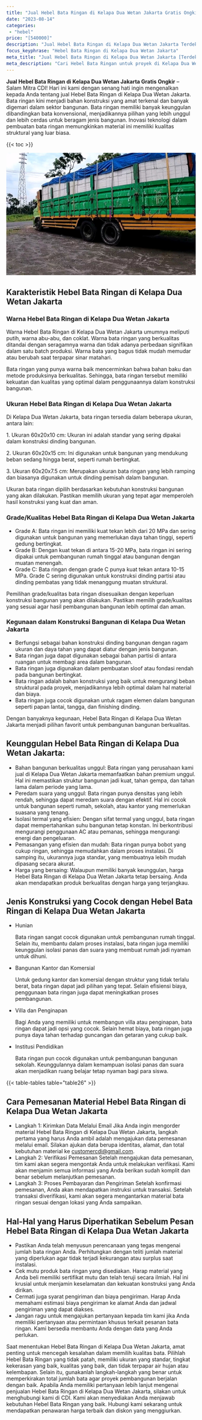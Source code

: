 ```yaml
---
title: "Jual Hebel Bata Ringan di Kelapa Dua Wetan Jakarta Gratis Ongkir"
date: "2023-08-14"
categories:
 - "hebel"
price: "[540000]"
description: "Jual Hebel Bata Ringan di Kelapa Dua Wetan Jakarta Terdekat. Hebel Bata Ringan ini sering dipakai dalam proyek pembangunan sebagai bahan bangunan yang kuat dan awet. Silakan hubungi kami untuk informasi lebih lanjut."
focus_keyphrase: "Hebel Bata Ringan di Kelapa Dua Wetan Jakarta"
meta_title: "Jual Hebel Bata Ringan di Kelapa Dua Wetan Jakarta [Terdekat] - CDI"
meta_description: "Cari Hebel Bata Ringan untuk proyek di Kelapa Dua Wetan Jakarta? Kami menyediakan Hebel Bata Ringan berkualitas untuk material dinding. Raih penawaran terbaik sekarang."
---
```


**Jual Hebel Bata Ringan di Kelapa Dua Wetan Jakarta Gratis Ongkir** – Salam Mitra CDI! Hari ini kami dengan senang hati ingin mengenalkan kepada Anda tentang jual Hebel Bata Ringan di Kelapa Dua Wetan Jakarta. Bata ringan kini menjadi bahan konstruksi yang amat terkenal dan banyak digemari dalam sektor bangunan. Bata ringan memiliki banyak keunggulan dibandingkan bata konvensional, menjadikannya pilihan yang lebih unggul dan lebih cerdas untuk beragam jenis bangunan. Inovasi teknologi dalam pembuatan bata ringan memungkinkan material ini memiliki kualitas struktural yang luar biasa.

{{< toc >}}

![Jual Hebel Bata Ringan di Kelapa Dua Wetan Jakarta Gratis Ongkir](/images/hebel/hebel-bataringan-04.jpg)

## Karakteristik Hebel Bata Ringan di Kelapa Dua Wetan Jakarta

### Warna Hebel Bata Ringan di Kelapa Dua Wetan Jakarta

Warna Hebel Bata Ringan di Kelapa Dua Wetan Jakarta umumnya meliputi putih, warna abu-abu, dan coklat. Warna bata ringan yang berkualitas ditandai dengan seragamnya warna dan tidak adanya perbedaan signifikan dalam satu batch produksi. Warna bata yang bagus tidak mudah memudar atau berubah saat terpapar sinar matahari.

Bata ringan yang punya warna baik mencerminkan bahwa bahan baku dan metode produksinya berkualitas. Sehingga, bata ringan tersebut memiliki kekuatan dan kualitas yang optimal dalam penggunaannya dalam konstruksi bangunan.

### Ukuran Hebel Bata Ringan di Kelapa Dua Wetan Jakarta

Di Kelapa Dua Wetan Jakarta, bata ringan tersedia dalam beberapa ukuran, antara lain:

1\. Ukuran 60x20x10 cm: Ukuran ini adalah standar yang sering dipakai dalam konstruksi dinding bangunan.

2\. Ukuran 60x20x15 cm: Ini digunakan untuk bangunan yang mendukung beban sedang hingga berat, seperti rumah bertingkat.

3\. Ukuran 60x20x7.5 cm: Merupakan ukuran bata ringan yang lebih ramping dan biasanya digunakan untuk dinding pemisah dalam bangunan.

Ukuran bata ringan dipilih berdasarkan kebutuhan konstruksi bangunan yang akan dilakukan. Pastikan memilih ukuran yang tepat agar memperoleh hasil konstruksi yang kuat dan aman.

### Grade/Kualitas Hebel Bata Ringan di Kelapa Dua Wetan Jakarta

*   Grade A: Bata ringan ini memiliki kuat tekan lebih dari 20 MPa dan sering digunakan untuk bangunan yang memerlukan daya tahan tinggi, seperti gedung bertingkat.
*   Grade B: Dengan kuat tekan di antara 15-20 MPa, bata ringan ini sering dipakai untuk pembangunan rumah tinggal atau bangunan dengan muatan menengah.
*   Grade C: Bata ringan dengan grade C punya kuat tekan antara 10-15 MPa. Grade C sering digunakan untuk konstruksi dinding partisi atau dinding pembatas yang tidak menanggung muatan struktural.

Pemilihan grade/kualitas bata ringan disesuaikan dengan keperluan konstruksi bangunan yang akan dilakukan. Pastikan memilih grade/kualitas yang sesuai agar hasil pembangunan bangunan lebih optimal dan aman.

### Kegunaan dalam Konstruksi Bangunan di Kelapa Dua Wetan Jakarta

*   Berfungsi sebagai bahan konstruksi dinding bangunan dengan ragam ukuran dan daya tahan yang dapat diatur dengan jenis bangunan.
*   Bata ringan juga dapat digunakan sebagai bahan partisi di antara ruangan untuk membagi area dalam bangunan.
*   Bata ringan juga digunakan dalam pembuatan sloof atau fondasi rendah pada bangunan bertingkat.
*   Bata ringan adalah bahan konstruksi yang baik untuk mengurangi beban struktural pada proyek, menjadikannya lebih optimal dalam hal material dan biaya.
*   Bata ringan juga cocok digunakan untuk ragam elemen dalam bangunan seperti papan lantai, tangga, dan finishing dinding.

Dengan banyaknya kegunaan, Hebel Bata Ringan di Kelapa Dua Wetan Jakarta menjadi pilihan favorit untuk pembangunan bangunan berkualitas.

## Keunggulan Hebel Bata Ringan di Kelapa Dua Wetan Jakarta:

*   Bahan bangunan berkualitas unggul: Bata ringan yang perusahaan kami jual di Kelapa Dua Wetan Jakarta memanfaatkan bahan premium unggul. Hal ini memastikan struktur bangunan jadi kuat, tahan gempa, dan tahan lama dalam periode yang lama.
*   Peredam suara yang unggul: Bata ringan punya densitas yang lebih rendah, sehingga dapat meredam suara dengan efektif. Hal ini cocok untuk bangunan seperti rumah, sekolah, atau kantor yang memerlukan suasana yang tenang.
*   Isolasi termal yang efisien: Dengan sifat termal yang unggul, bata ringan dapat mempertahankan suhu bangunan tetap konstan. Ini berkontribusi mengurangi penggunaan AC atau pemanas, sehingga mengurangi energi dan pengeluaran.
*   Pemasangan yang efisien dan mudah: Bata ringan punya bobot yang cukup ringan, sehingga memudahkan dalam proses instalasi. Di samping itu, ukurannya juga standar, yang membuatnya lebih mudah dipasang secara akurat.
*   Harga yang bersaing: Walaupun memiliki banyak keunggulan, harga Hebel Bata Ringan di Kelapa Dua Wetan Jakarta tetap bersaing. Anda akan mendapatkan produk berkualitas dengan harga yang terjangkau.

## Jenis Konstruksi yang Cocok dengan Hebel Bata Ringan di Kelapa Dua Wetan Jakarta

*   Hunian

    Bata ringan sangat cocok digunakan untuk pembangunan rumah tinggal. Selain itu, membantu dalam proses instalasi, bata ringan juga memiliki keunggulan isolasi panas dan suara yang membuat rumah jadi nyaman untuk dihuni.
*   Bangunan Kantor dan Komersial

    Untuk gedung kantor dan komersial dengan struktur yang tidak terlalu berat, bata ringan dapat jadi pilihan yang tepat. Selain efisiensi biaya, penggunaan bata ringan juga dapat meningkatkan proses pembangunan.
*   Villa dan Penginapan

    Bagi Anda yang memiliki untuk membangun villa atau penginapan, bata ringan dapat jadi opsi yang cocok. Selain hemat biaya, bata ringan juga punya daya tahan terhadap guncangan dan getaran yang cukup baik.
*   Institusi Pendidikan

    Bata ringan pun cocok digunakan untuk pembangunan bangunan sekolah. Keunggulannya dalam kemampuan isolasi panas dan suara akan menjadikan ruang belajar tetap nyaman bagi para siswa.

{{< table-tables table="table26" >}}

## Cara Pemesanan Material Hebel Bata Ringan di Kelapa Dua Wetan Jakarta

*   Langkah 1: Kirimkan Data Melalui Email
Jika Anda ingin mengorder material Hebel Bata Ringan di Kelapa Dua Wetan Jakarta, langkah pertama yang harus Anda ambil adalah mengajukan data pemesanan melalui email. Silakan ajukan data berupa identitas, alamat, dan total kebutuhan material ke customercdi@gmail.com.
*   Langkah 2: Verifikasi Pemesanan
Setelah mengajukan data pemesanan, tim kami akan segera mengontak Anda untuk melakukan verifikasi. Kami akan menjamin semua informasi yang Anda berikan sudah komplit dan benar sebelum melanjutkan pemesanan.
*   Langkah 3: Proses Pembayaran dan Pengiriman
Setelah konfirmasi pemesanan, Anda akan mendapatkan instruksi untuk transaksi. Setelah transaksi diverifikasi, kami akan segera mengantarkan material bata ringan sesuai dengan lokasi yang Anda sampaikan.

## Hal-Hal yang Harus Diperhatikan Sebelum Pesan Hebel Bata Ringan di Kelapa Dua Wetan Jakarta

*   Pastikan Anda telah menyusun perencanaan yang tegas mengenai jumlah bata ringan Anda. Perhitungkan dengan teliti jumlah material yang diperlukan agar tidak terjadi kekurangan atau surplus saat instalasi.
*   Cek mutu produk bata ringan yang disediakan. Harap material yang Anda beli memiliki sertifikat mutu dan telah teruji secara ilmiah. Hal ini krusial untuk menjamin keselamatan dan kekuatan konstruksi yang Anda dirikan.
*   Cermati juga syarat pengiriman dan biaya pengiriman. Harap Anda memahami estimasi biaya pengiriman ke alamat Anda dan jadwal pengiriman yang dapat diakses.
*   Jangan ragu untuk mengajukan pertanyaan kepada tim kami jika Anda memiliki pertanyaan atau permintaan khusus terkait pesanan bata ringan. Kami bersedia membantu Anda dengan data yang Anda perlukan.

Saat menentukan Hebel Bata Ringan di Kelapa Dua Wetan Jakarta, amat penting untuk mencegah kesalahan dalam memilih kualitas bata. Pilihlah Hebel Bata Ringan yang tidak patah, memiliki ukuran yang standar, tingkat kekerasan yang baik, kualitas yang baik, dan tidak terpapar air hujan atau kelembapan. Selain itu, gunakanlah langkah-langkah yang benar untuk memperkirakan total jumlah bata agar proyek pembangunan berjalan dengan baik. Apabila Anda memiliki pertanyaan lebih lanjut mengenai penjualan Hebel Bata Ringan di Kelapa Dua Wetan Jakarta, silakan untuk menghubungi kami di CDI. Kami akan menyediakan Anda menjawab kebutuhan Hebel Bata Ringan yang baik. Hubungi kami sekarang untuk mendapatkan penawaran harga terbaik dan diskon yang menggiurkan.